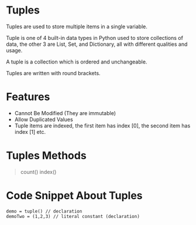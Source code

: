 # Tuples
Tuples are used to store multiple items in a single variable.

Tuple is one of 4 built-in data types in Python used to store collections of data, the other 3 are List, Set, and Dictionary, all with different qualities and usage.

A tuple is a collection which is ordered and unchangeable.

Tuples are written with round brackets.

# Features
 - Cannot Be Modified (They are immutable)
 - Allow Duplicated Values
 - Tuple items are indexed, the first item has index [0], the second item has index [1] etc.

# Tuples Methods
> count()
> index()

# Code Snippet About Tuples
```
demo = tuple() // declaration
demoTwo = (1,2,3) // literal constant (declaration)
```